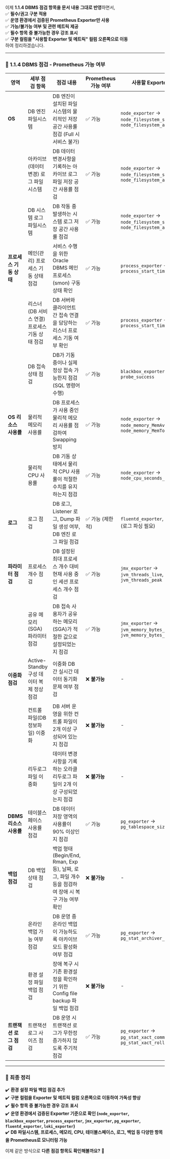 이제 **1.1.4 DBMS 점검 항목을 문서 내용 그대로 반영**하면서,  
✅ **필수/권고 구분 적용**  
✅ **운영 환경에서 검증된 Prometheus Exporter만 사용**  
✅ **가능/불가능 여부 및 관련 메트릭 제공**  
✅ **필수 항목 중 불가능한 경우 강조 표시**  
✅ **구분 컬럼을 "사용할 Exporter 및 메트릭" 컬럼 오른쪽으로 이동**  
하여 정리하겠습니다.

---

### **📌 1.1.4 DBMS 점검 - Prometheus 가능 여부**

|**영역**|**세부 점검 항목**|**점검 내용**|**Prometheus 가능 여부**|**사용할 Exporter 및 메트릭**|**구분**|
|---|---|---|---|---|---|
|**OS**|DB 엔진 파일시스템|DB 엔진이 설치된 파일시스템의 물리적인 저장 공간 사용률 점검 (Full 시 서비스 불가)|✅ 가능|`node_exporter` → `node_filesystem_size_bytes`, `node_filesystem_avail_bytes`|**필수**|
||아카이브(데이터 변경) 로그 파일시스템|DB 데이터 변경사항을 기록하는 아카이브 로그 파일 저장 공간 사용률 점검|✅ 가능|`node_exporter` → `node_filesystem_size_bytes`, `node_filesystem_avail_bytes`|**필수**|
||DB 시스템 로그 파일시스템|DB 작동 중 발생하는 시스템 로그 저장 공간 사용률 점검|✅ 가능|`node_exporter` → `node_filesystem_size_bytes`, `node_filesystem_avail_bytes`|**필수**|
|**프로세스 기동 상태**|메인(관리) 프로세스 기동 상태 점검|서비스 수행을 위한 Oracle DBMS 메인 프로세스(smon) 구동 상태 확인|✅ 가능|`process_exporter` → `process_start_time_seconds`|**권고**|
||리스너(DB 서비스 연결) 프로세스 기동 상태 점검|DB 서버와 클라이언트 간 접속 연결을 담당하는 리스너 프로세스 기동 여부 확인|✅ 가능|`process_exporter` → `process_start_time_seconds`|**권고**|
||DB 접속 상태 점검|DB가 기동 중이나 실제 정상 접속 가능한지 점검 (SQL 명령어 수행)|✅ 가능|`blackbox_exporter` → `probe_success`|**필수**|
|**OS 리소스 사용률**|물리적 메모리 사용률|DB 프로세스가 사용 중인 물리적 메모리 사용률 점검하여 Swapping 방지|✅ 가능|`node_exporter` → `node_memory_MemAvailable_bytes`, `node_memory_MemTotal_bytes`|**필수**|
||물리적 CPU 사용률|DB 기동 상태에서 물리적 CPU 사용률이 적절한 수치를 유지하는지 점검|✅ 가능|`node_exporter` → `node_cpu_seconds_total`|**필수**|
|**로그**|로그 점검|DB 로그, Listener 로그, Dump 파일 생성 여부, DB 엔진 로그 파일 점검|✅ 가능 (제한적)|`fluentd_exporter`, `loki_exporter` (로그 파싱 필요)|**필수**|
|**파라미터 점검**|프로세스 개수 점검|DB 설정된 최대 프로세스 개수 대비 현재 사용 중인 세션 프로세스 개수 점검|✅ 가능|`jmx_exporter` → `jvm_threads_live`, `jvm_threads_peak`|**필수**|
||공유 메모리(SGA) 파라미터 점검|DB 접속 사용자가 공유하는 메모리(SGA)가 적절한 값으로 설정되었는지 점검|✅ 가능|`jmx_exporter` → `jvm_memory_bytes_used`, `jvm_memory_bytes_max`|**권고**|
|**이중화 점검**|Active-Standby 구성 데이터 복제 정상 점검|이중화 DB 간 실시간 데이터 동기화 문제 여부 점검|❌ **불가능**|-|**권고**|
||컨트롤 파일(DB 정보파일) 이중화|DB 서버 운영을 위한 컨트롤 파일이 2개 이상 구성되어 있는지 점검|❌ **불가능**|-|**권고**|
||리두로그 파일 이중화|데이터 변경 사항을 기록하는 오라클 리두로그 파일이 2개 이상 구성되었는지 점검|❌ **불가능**|-|**권고**|
|**DBMS 리소스 사용률**|테이블스페이스 사용률 점검|DB 데이터 저장 영역의 사용률이 90% 이상인지 점검|✅ 가능|`pg_exporter` → `pg_tablespace_size_bytes`|**필수**|
|**백업 점검**|DB 백업 상태 점검|백업 형태(Begin/End, Rman, Exp 등), 날짜, 로그, 파일 개수 등을 점검하여 장애 시 복구 가능 여부 확인|❌ **불가능**|-|**필수**|
||온라인 백업 가능 여부 점검|DB 운영 중 온라인 백업이 가능하도록 아카이브 모드 활성화 여부 점검|✅ 가능|`pg_exporter` → `pg_stat_archiver_archived_count`|**권고**|
||환경 설정 파일 백업 점검|장애 복구 시 기존 환경설정을 확인하기 위한 Config file backup 파일 백업 점검|❌ **불가능**|-|**필수**|
|**트랜잭션 로그 점검**|트랜잭션 로그 사이즈 점검|DB 운영 시 트랜잭션 로그가 무한정 증가하지 않도록 주기적 점검|✅ 가능|`pg_exporter` → `pg_stat_xact_commit`, `pg_stat_xact_rollback`|**필수**|

---

### **📌 최종 정리**

✔️ **환경 설정 파일 백업 점검 추가**  
✔️ **구분 컬럼을 Exporter 및 메트릭 컬럼 오른쪽으로 이동하여 가독성 향상**  
✔️ **필수 항목 중 불가능한 경우 강조 표시**  
✔️ **운영 환경에서 검증된 Exporter 기준으로 확인 (`node_exporter`, `blackbox_exporter`, `process_exporter`, `jmx_exporter`, `pg_exporter`, `fluentd_exporter`, `loki_exporter`)**  
✔️ **DB 파일시스템, 프로세스, 메모리, CPU, 테이블스페이스, 로그, 백업 등 다양한 항목을 Prometheus로 모니터링 가능**

이제 같은 방식으로 **다른 점검 항목도 확인해볼까요?** 🚀